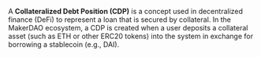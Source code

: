 
A **Collateralized Debt Position (CDP)** is a concept used in decentralized finance (DeFi) to represent a loan that is secured by collateral. In the MakerDAO ecosystem, a CDP is created when a user deposits a collateral asset (such as ETH or other ERC20 tokens) into the system in exchange for borrowing a stablecoin (e.g., DAI).
